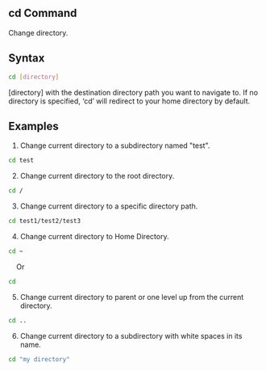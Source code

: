 ## cd Command
Change directory.

## Syntax
```bash
cd [directory]
```
[directory] with the destination directory path you want to navigate to. If no directory is specified, ‘cd’ will redirect to your home directory by default.

## Examples
1. Change current directory to a subdirectory named "test".
```bash
cd test
```

2. Change current directory to the root directory.
```bash
cd /
```

3. Change current directory to a specific directory path.
```bash
cd test1/test2/test3
```

4. Change current directory to Home Directory.

```bash
cd ~
```
&nbsp;&nbsp;&nbsp;&nbsp;Or
```bash
cd
```

5. Change current directory to parent or one level up from the current directory.

```bash
cd ..
```

6. Change current directory to a subdirectory with white spaces in its name.

```bash
cd "my directory"
```
